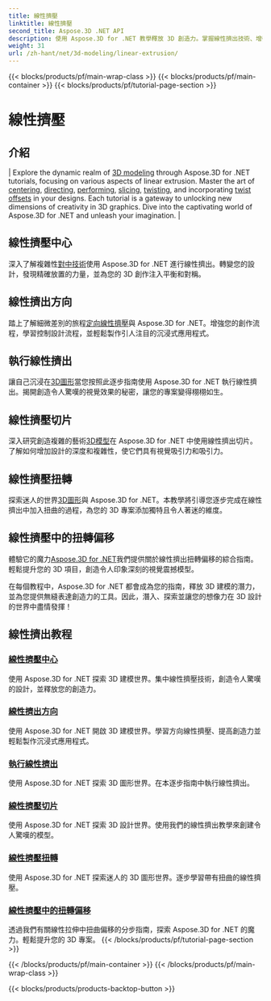 ```yaml
---
title: 線性擠壓
linktitle: 線性擠壓
second_title: Aspose.3D .NET API
description: 使用 Aspose.3D for .NET 教學釋放 3D 創造力。掌握線性擠出技術、增強設計並輕鬆提升您的專案。
weight: 31
url: /zh-hant/net/3d-modeling/linear-extrusion/
---
```


{{< blocks/products/pf/main-wrap-class >}}
{{< blocks/products/pf/main-container >}}
{{< blocks/products/pf/tutorial-page-section >}}

# 線性擠壓

## 介紹
| Explore the dynamic realm of [3D modeling](./center-in-linear-extrusion/) through Aspose.3D for .NET tutorials, focusing on various aspects of linear extrusion. Master the art of [centering](./center-in-linear-extrusion/), [directing](./direction-in-linear-extrusion/), [performing](./performing-linear-extrusion/), [slicing](./slices-in-linear-extrusion/), [twisting](./twist-in-linear-extrusion/), and incorporating [twist offsets](./twist-offset-in-linear-extrusion/) in your designs. Each tutorial is a gateway to unlocking new dimensions of creativity in 3D graphics. Dive into the captivating world of Aspose.3D for .NET and unleash your imagination. |

## 線性擠壓中心
深入了解複雜性[對中技術](./center-in-linear-extrusion/)使用 Aspose.3D for .NET 進行線性擠出。轉變您的設計，發現精確放置的力量，並為您的 3D 創作注入平衡和對稱。

## 線性擠出方向
踏上了解細微差別的旅程[定向線性擠壓](./direction-in-linear-extrusion/)與 Aspose.3D for .NET。增強您的創作流程，學習控制設計流程，並輕鬆製作引人注目的沉浸式應用程式。

## 執行線性擠出
讓自己沉浸在[3D圖形](./performing-linear-extrusion/)當您按照此逐步指南使用 Aspose.3D for .NET 執行線性擠出。揭開創造令人驚嘆的視覺效果的秘密，讓您的專案變得栩栩如生。

## 線性擠壓切片
深入研究創造複雜的藝術[3D模型](./slices-in-linear-extrusion/)在 Aspose.3D for .NET 中使用線性擠出切片。了解如何增加設計的深度和複雜性，使它們具有視覺吸引力和吸引力。

## 線性擠壓扭轉
探索迷人的世界[3D圖形](./twist-in-linear-extrusion/)與 Aspose.3D for .NET。本教學將引導您逐步完成在線性擠出中加入扭曲的過程，為您的 3D 專案添加獨特且令人著迷的維度。

## 線性擠壓中的扭轉偏移
體驗它的魔力[Aspose.3D for .NET](./twist-offset-in-linear-extrusion/)我們提供關於線性擠出扭轉偏移的綜合指南。輕鬆提升您的 3D 項目，創造令人印象深刻的視覺震撼模型。

在每個教程中，Aspose.3D for .NET 都會成為您的指南，釋放 3D 建模的潛力，並為您提供無縫表達創造力的工具。因此，潛入、探索並讓您的想像力在 3D 設計的世界中盡情發揮！
## 線性擠出教程
### [線性擠壓中心](./center-in-linear-extrusion/)
使用 Aspose.3D for .NET 探索 3D 建模世界。集中線性擠壓技術，創造令人驚嘆的設計，並釋放您的創造力。
### [線性擠出方向](./direction-in-linear-extrusion/)
使用 Aspose.3D for .NET 開啟 3D 建模世界。學習方向線性擠壓、提高創造力並輕鬆製作沉浸式應用程式。
### [執行線性擠出](./performing-linear-extrusion/)
使用 Aspose.3D for .NET 探索 3D 圖形世界。在本逐步指南中執行線性擠出。
### [線性擠壓切片](./slices-in-linear-extrusion/)
使用 Aspose.3D for .NET 探索 3D 設計世界。使用我們的線性擠出教學來創建令人驚嘆的模型。
### [線性擠壓扭轉](./twist-in-linear-extrusion/)
使用 Aspose.3D for .NET 探索迷人的 3D 圖形世界。逐步學習帶有扭曲的線性擠壓。
### [線性擠壓中的扭轉偏移](./twist-offset-in-linear-extrusion/)
透過我們有關線性拉伸中扭曲偏移的分步指南，探索 Aspose.3D for .NET 的魔力。輕鬆提升您的 3D 專案。
{{< /blocks/products/pf/tutorial-page-section >}}

{{< /blocks/products/pf/main-container >}}
{{< /blocks/products/pf/main-wrap-class >}}

{{< blocks/products/products-backtop-button >}}
